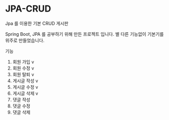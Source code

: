 # JPA-CRUD
Jpa 를 이용한 기본 CRUD 게시판

Spring Boot, JPA 를 공부하기 위해 만든 프로젝트 입니다.
별 다른 기능없이 기본기를 위주로 만들었습니다.

기능
  1. 회원 가입 v
  2. 회원 수정 v
  3. 회원 탈퇴 v
  4. 게시글 작성 v
  5. 게시글 수정 v
  6. 게시글 삭제 v
  7. 댓글 작성
  8. 댓글 수정
  9. 댓글 삭제



